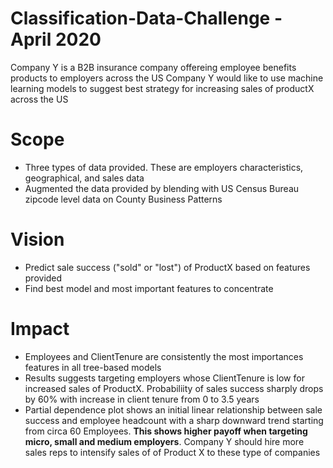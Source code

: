 # Classification-Data-Challenge -  April 2020
Company Y is a B2B insurance company offereing employee benefits products to employers across the US
Company Y would like to use machine learning models to suggest best strategy for increasing sales of productX across the US
# Scope
* Three types of data provided. These are employers characteristics, geographical, and sales data
* Augmented the data provided by blending with US Census Bureau zipcode level data on County Business Patterns
# Vision
* Predict sale success ("sold" or "lost") of ProductX based on features provided
* Find best model and most important features to concentrate
# Impact
* Employees and ClientTenure are consistently the most importances features in all tree-based models
* Results suggests targeting employers whose ClientTenure is low for increased sales of ProductX. Probabiliity of sales success sharply drops by 60% with increase in client tenure from 0 to 3.5 years
* Partial dependence plot shows an initial linear relationship between sale success and employee headcount with a sharp downward trend starting from circa 60 Employees. **This shows higher payoff when targeting micro, small and medium employers**. Company Y should hire more sales reps to intensify sales of of Product X to these type of companies
